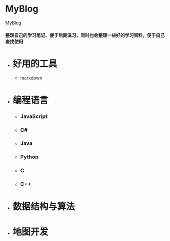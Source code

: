 # MyBlog
MyBlog

#### 整理自己的学习笔记、便于后期温习，同时也会整理一些好的学习资料，便于自己查找使用

- # 好用的工具
    - markdown

- # 编程语言
    - ### JavaScript
    - ### C#
    - ### Java
    - ### Python
    - ### C
    - ### C++ 

- # 数据结构与算法


- # 地图开发
